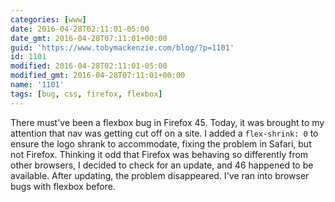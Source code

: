 ```yaml
---
categories: [www]
date: 2016-04-28T02:11:01-05:00
date_gmt: 2016-04-28T07:11:01+00:00
guid: 'https://www.tobymackenzie.com/blog/?p=1101'
id: 1101
modified: 2016-04-28T02:11:01-05:00
modified_gmt: 2016-04-28T07:11:01+00:00
name: '1101'
tags: [bug, css, firefox, flexbox]
---
```


There must've been a flexbox bug in Firefox 45.  Today, it was brought to my attention that nav was getting cut off on a site.  I added a `flex-shrink: 0` to ensure the logo shrank to accommodate, fixing the problem in Safari, but not Firefox.  Thinking it odd that Firefox was behaving so differently from other browsers, I decided to check for an update, and 46 happened to be available.  After updating, the problem disappeared.  I've ran into browser bugs with flexbox before.
